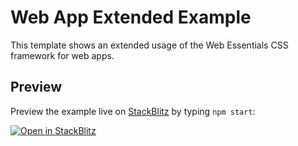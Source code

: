 # Web App Extended Example

This template shows an extended usage of the Web Essentials CSS framework for web apps.

## Preview

Preview the example live on [StackBlitz](http://stackblitz.com/) by typing `npm start`:

[![Open in StackBlitz](https://developer.stackblitz.com/img/open_in_stackblitz.svg)](https://stackblitz.com/github/Festo-se/festo-ui-examples/tree/main/examples/web-essentials/web-app-extended)
